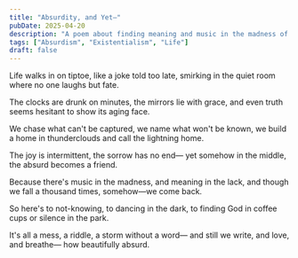 ```yaml
---
title: "Absurdity, and Yet—"
pubDate: 2025-04-20
description: "A poem about finding meaning and music in the madness of existence."
tags: ["Absurdism", "Existentialism", "Life"]
draft: false
---
```


Life walks in on tiptoe,
like a joke told too late,
smirking in the quiet room
where no one laughs but fate.

The clocks are drunk on minutes,
the mirrors lie with grace,
and even truth seems hesitant
to show its aging face.

We chase what can't be captured,
we name what won't be known,
we build a home in thunderclouds
and call the lightning home.

The joy is intermittent,
the sorrow has no end—
yet somehow in the middle,
the absurd becomes a friend.

Because there's music in the madness,
and meaning in the lack,
and though we fall a thousand times,
somehow—we come back.

So here's to not-knowing,
to dancing in the dark,
to finding God in coffee cups
or silence in the park.

It's all a mess, a riddle,
a storm without a word—
and still we write, and love, and breathe—
how beautifully absurd. 